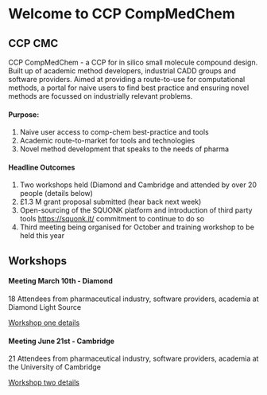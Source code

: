 # Welcome to CCP CompMedChem

## CCP CMC
CCP CompMedChem - a CCP for in silico small molecule compound design. Built up of academic method developers, industrial CADD groups and software providers. Aimed at providing a route-to-use for computational methods, a portal for naive users to find best practice and ensuring novel methods are focussed on industrially relevant problems.

#### Purpose:
1. Naive user access to comp-chem best-practice and tools
2. Academic route-to-market for tools and technologies
3. Novel method development that speaks to the needs of pharma


#### Headline Outcomes
1. Two workshops held (Diamond and Cambridge and attended by over 20 people (details below)
2. £1.3 M grant proposal submitted (hear back next week)
3.  Open-sourcing of the SQUONK platform and introduction of third party tools https://squonk.it/ commitment to continue to do so
4. Third meeting being organised for October and training workshop to be held this year

## Workshops

#### Meeting March 10th - Diamond

18 Attendees from pharmaceutical industry, software providers, academia at Diamond Light Source

[Workshop one details](https://github.com/ccp-cmc/workshop-1)

#### Meeting June 21st  - Cambridge
21 Attendees from pharmaceutical industry, software providers, academia at the University of Cambridge

[Workshop two details](https://github.com/ccp-cmc/workshop-2)

